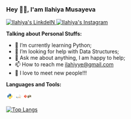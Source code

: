 ### Hey 👋🏽, I'am Ilahiya Musayeva

<a href="https://www.linkedin.com/in/ilahiya?originalSubdomain=az">
  <img alt="Ilahiya's LinkdeIN" width="22px" src="https://cdn.jsdelivr.net/npm/simple-icons@v3/icons/linkedin.svg" />
</a>
<a href="https://www.instagram.com/lucky_girl_ilahiya/">
  <img alt="Ilahiya's Instagram" width="22px" src="https://cdn.jsdelivr.net/npm/simple-icons@v3/icons/instagram.svg" />
</a>

**Talking about Personal Stuffs:**

- 🌱 I’m currently learning Python;
- 🤔 I’m looking for help with Data Structures;
- 💬 Ask me about anything, I am happy to help;
- 📫 How to reach me ilahiyye@gmail.com
- 👯 I love to meet new people!!!



**Languages and Tools:**  

<code><img height="20" src="https://raw.githubusercontent.com/github/explore/80688e429a7d4ef2fca1e82350fe8e3517d3494d/topics/python/python.png"></code>
<code><img height="20" src="https://raw.githubusercontent.com/github/explore/80688e429a7d4ef2fca1e82350fe8e3517d3494d/topics/mysql/mysql.png"></code>
<code><img height="20" src="https://raw.githubusercontent.com/github/explore/80688e429a7d4ef2fca1e82350fe8e3517d3494d/topics/git/git.png"></code>

[![Top Langs](https://github-readme-stats.vercel.app/api/top-langs/?username=ilahiyye&layout=compact)](https://github.com/ilahiyye/github-readme-stats)

